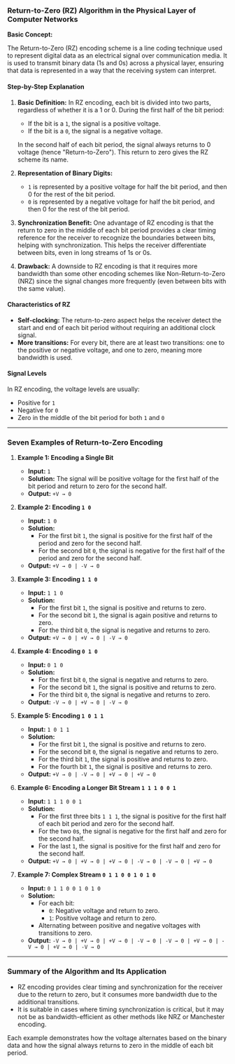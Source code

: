 ### Return-to-Zero (RZ) Algorithm in the Physical Layer of Computer Networks

**Basic Concept:**

The Return-to-Zero (RZ) encoding scheme is a line coding technique used to represent digital data as an electrical signal over communication media. It is used to transmit binary data (1s and 0s) across a physical layer, ensuring that data is represented in a way that the receiving system can interpret.

#### Step-by-Step Explanation

1. **Basic Definition:** In RZ encoding, each bit is divided into two parts, regardless of whether it is a 1 or 0. During the first half of the bit period:

    * If the bit is a `1`, the signal is a positive voltage.
    * If the bit is a `0`, the signal is a negative voltage.

    In the second half of each bit period, the signal always returns to 0 voltage (hence "Return-to-Zero"). This return to zero gives the RZ scheme its name.

2. **Representation of Binary Digits:**

    * `1` is represented by a positive voltage for half the bit period, and then 0 for the rest of the bit period.
    * `0` is represented by a negative voltage for half the bit period, and then 0 for the rest of the bit period.
3. **Synchronization Benefit:** One advantage of RZ encoding is that the return to zero in the middle of each bit period provides a clear timing reference for the receiver to recognize the boundaries between bits, helping with synchronization. This helps the receiver differentiate between bits, even in long streams of 1s or 0s.

4. **Drawback:** A downside to RZ encoding is that it requires more bandwidth than some other encoding schemes like Non-Return-to-Zero (NRZ) since the signal changes more frequently (even between bits with the same value).

#### Characteristics of RZ

* **Self-clocking:** The return-to-zero aspect helps the receiver detect the start and end of each bit period without requiring an additional clock signal.
* **More transitions:** For every bit, there are at least two transitions: one to the positive or negative voltage, and one to zero, meaning more bandwidth is used.

#### Signal Levels

In RZ encoding, the voltage levels are usually:

* Positive for `1`
* Negative for `0`
* Zero in the middle of the bit period for both `1` and `0`

* * *

### Seven Examples of Return-to-Zero Encoding

1. **Example 1: Encoding a Single Bit**

    * **Input:** `1`
    * **Solution:** The signal will be positive voltage for the first half of the bit period and return to zero for the second half.
    * **Output:** `+V → 0`
2. **Example 2: Encoding `1 0`**

    * **Input:** `1 0`
    * **Solution:**
        * For the first bit `1`, the signal is positive for the first half of the period and zero for the second half.
        * For the second bit `0`, the signal is negative for the first half of the period and zero for the second half.
    * **Output:** `+V → 0 | -V → 0`
3. **Example 3: Encoding `1 1 0`**

    * **Input:** `1 1 0`
    * **Solution:**
        * For the first bit `1`, the signal is positive and returns to zero.
        * For the second bit `1`, the signal is again positive and returns to zero.
        * For the third bit `0`, the signal is negative and returns to zero.
    * **Output:** `+V → 0 | +V → 0 | -V → 0`
4. **Example 4: Encoding `0 1 0`**

    * **Input:** `0 1 0`
    * **Solution:**
        * For the first bit `0`, the signal is negative and returns to zero.
        * For the second bit `1`, the signal is positive and returns to zero.
        * For the third bit `0`, the signal is negative and returns to zero.
    * **Output:** `-V → 0 | +V → 0 | -V → 0`
5. **Example 5: Encoding `1 0 1 1`**

    * **Input:** `1 0 1 1`
    * **Solution:**
        * For the first bit `1`, the signal is positive and returns to zero.
        * For the second bit `0`, the signal is negative and returns to zero.
        * For the third bit `1`, the signal is positive and returns to zero.
        * For the fourth bit `1`, the signal is positive and returns to zero.
    * **Output:** `+V → 0 | -V → 0 | +V → 0 | +V → 0`
6. **Example 6: Encoding a Longer Bit Stream `1 1 1 0 0 1`**

    * **Input:** `1 1 1 0 0 1`
    * **Solution:**
        * For the first three bits `1 1 1`, the signal is positive for the first half of each bit period and zero for the second half.
        * For the two `0`s, the signal is negative for the first half and zero for the second half.
        * For the last `1`, the signal is positive for the first half and zero for the second half.
    * **Output:** `+V → 0 | +V → 0 | +V → 0 | -V → 0 | -V → 0 | +V → 0`
7. **Example 7: Complex Stream `0 1 1 0 0 1 0 1 0`**

    * **Input:** `0 1 1 0 0 1 0 1 0`
    * **Solution:**
        * For each bit:
            * `0`: Negative voltage and return to zero.
            * `1`: Positive voltage and return to zero.
        * Alternating between positive and negative voltages with transitions to zero.
    * **Output:** `-V → 0 | +V → 0 | +V → 0 | -V → 0 | -V → 0 | +V → 0 | -V → 0 | +V → 0 | -V → 0`

* * *

### Summary of the Algorithm and Its Application

* RZ encoding provides clear timing and synchronization for the receiver due to the return to zero, but it consumes more bandwidth due to the additional transitions.
* It is suitable in cases where timing synchronization is critical, but it may not be as bandwidth-efficient as other methods like NRZ or Manchester encoding.

Each example demonstrates how the voltage alternates based on the binary data and how the signal always returns to zero in the middle of each bit period.
